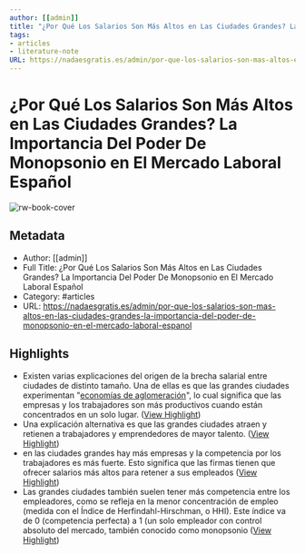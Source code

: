 ```yaml
---
author: [[admin]]
title: "¿Por Qué Los Salarios Son Más Altos en Las Ciudades Grandes? La Importancia Del Poder De Monopsonio en El Mercado Laboral Español"
tags: 
- articles
- literature-note
URL: https://nadaesgratis.es/admin/por-que-los-salarios-son-mas-altos-en-las-ciudades-grandes-la-importancia-del-poder-de-monopsonio-en-el-mercado-laboral-espanol
---
```

# ¿Por Qué Los Salarios Son Más Altos en Las Ciudades Grandes? La Importancia Del Poder De Monopsonio en El Mercado Laboral Español

![rw-book-cover](https://nadaesgratis.es/wp-content/uploads/imagen_portada-1-300x200.jpeg)

## Metadata
- Author: [[admin]]
- Full Title: ¿Por Qué Los Salarios Son Más Altos en Las Ciudades Grandes? La Importancia Del Poder De Monopsonio en El Mercado Laboral Español
- Category: #articles
- URL: https://nadaesgratis.es/admin/por-que-los-salarios-son-mas-altos-en-las-ciudades-grandes-la-importancia-del-poder-de-monopsonio-en-el-mercado-laboral-espanol

## Highlights
- Existen varias explicaciones del origen de la brecha salarial entre ciudades de distinto tamaño. Una de ellas es que las grandes ciudades experimentan "[economías de aglomeración](https://nadaesgratis.es/fran-beltran/las-economias-de-aglomeracion-y-la-distribucion-espacial-de-la-poblacion)", lo cual significa que las empresas y los trabajadores son más productivos cuando están concentrados en un solo lugar. ([View Highlight](https://read.readwise.io/read/01grgtncsm5crjkn5jn5752dad))
- Una explicación alternativa es que las grandes ciudades atraen y retienen a trabajadores y emprendedores de mayor talento. ([View Highlight](https://read.readwise.io/read/01grgtntar0ygqcj2zmeseqj06))
- en las ciudades grandes hay más empresas y la competencia por los trabajadores es más fuerte. Esto significa que las firmas tienen que ofrecer salarios más altos para retener a sus empleados ([View Highlight](https://read.readwise.io/read/01grgtqn2by74wpj6hnrx17qpb))
- Las grandes ciudades también suelen tener más competencia entre los empleadores, como se refleja en la menor concentración de empleo (medida con el Índice de Herfindahl-Hirschman, o HHI). Este índice va de 0 (competencia perfecta) a 1 (un solo empleador con control absoluto del mercado, también conocido como monopsonio ([View Highlight](https://read.readwise.io/read/01grgtrt8c8w8789kzyssxpq9q))
